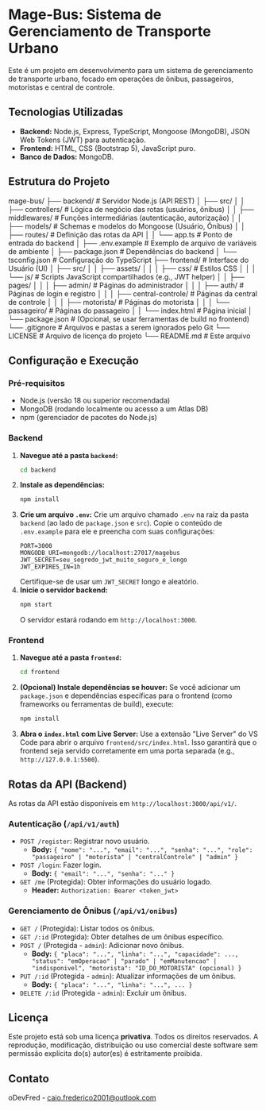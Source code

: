 # Mage-Bus: Sistema de Gerenciamento de Transporte Urbano

Este é um projeto em desenvolvimento para um sistema de gerenciamento de transporte urbano, focado em operações de ônibus, passageiros, motoristas e central de controle.

## Tecnologias Utilizadas

* **Backend:** Node.js, Express, TypeScript, Mongoose (MongoDB), JSON Web Tokens (JWT) para autenticação.
* **Frontend:** HTML, CSS (Bootstrap 5), JavaScript puro.
* **Banco de Dados:** MongoDB.

## Estrutura do Projeto

mage-bus/
├── backend/                  # Servidor Node.js (API REST)
│   ├── src/
│   │   ├── controllers/      # Lógica de negócio das rotas (usuários, ônibus)
│   │   ├── middlewares/      # Funções intermediárias (autenticação, autorização)
│   │   ├── models/           # Schemas e modelos do Mongoose (Usuário, Ônibus)
│   │   ├── routes/           # Definição das rotas da API
│   │   └── app.ts            # Ponto de entrada do backend
│   ├── .env.example          # Exemplo de arquivo de variáveis de ambiente
│   ├── package.json          # Dependências do backend
│   └── tsconfig.json         # Configuração do TypeScript
├── frontend/                 # Interface do Usuário (UI)
│   ├── src/
│   │   ├── assets/
│   │   │   ├── css/          # Estilos CSS
│   │   │   └── js/           # Scripts JavaScript compartilhados (e.g., JWT helper)
│   │   ├── pages/
│   │   │   ├── admin/        # Páginas do administrador
│   │   │   ├── auth/         # Páginas de login e registro
│   │   │   ├── central-controle/ # Páginas da central de controle
│   │   │   ├── motorista/    # Páginas do motorista
│   │   │   └── passageiro/   # Páginas do passageiro
│   │   └── index.html        # Página inicial
│   └── package.json          # (Opcional, se usar ferramentas de build no frontend)
└── .gitignore                # Arquivos e pastas a serem ignorados pelo Git
└── LICENSE                   # Arquivo de licença do projeto
└── README.md                 # Este arquivo

## Configuração e Execução

### Pré-requisitos

* Node.js (versão 18 ou superior recomendada)
* MongoDB (rodando localmente ou acesso a um Atlas DB)
* npm (gerenciador de pacotes do Node.js)

### Backend

1.  **Navegue até a pasta `backend`:**
    ```bash
    cd backend
    ```
2.  **Instale as dependências:**
    ```bash
    npm install
    ```
3.  **Crie um arquivo `.env`:**
    Crie um arquivo chamado `.env` na raiz da pasta `backend` (ao lado de `package.json` e `src`). Copie o conteúdo de `.env.example` para ele e preencha com suas configurações:
    ```
    PORT=3000
    MONGODB_URI=mongodb://localhost:27017/magebus
    JWT_SECRET=seu_segredo_jwt_muito_seguro_e_longo
    JWT_EXPIRES_IN=1h
    ```
    Certifique-se de usar um `JWT_SECRET` longo e aleatório.
4.  **Inicie o servidor backend:**
    ```bash
    npm start
    ```
    O servidor estará rodando em `http://localhost:3000`.

### Frontend

1.  **Navegue até a pasta `frontend`:**
    ```bash
    cd frontend
    ```
2.  **(Opcional) Instale dependências se houver:**
    Se você adicionar um `package.json` e dependências específicas para o frontend (como frameworks ou ferramentas de build), execute:
    ```bash
    npm install
    ```
3.  **Abra o `index.html` com Live Server:**
    Use a extensão "Live Server" do VS Code para abrir o arquivo `frontend/src/index.html`. Isso garantirá que o frontend seja servido corretamente em uma porta separada (e.g., `http://127.0.0.1:5500`).

## Rotas da API (Backend)

As rotas da API estão disponíveis em `http://localhost:3000/api/v1/`.

### Autenticação (`/api/v1/auth`)

* `POST /register`: Registrar novo usuário.
    * **Body:** `{ "nome": "...", "email": "...", "senha": "...", "role": "passageiro" | "motorista" | "centralControle" | "admin" }`
* `POST /login`: Fazer login.
    * **Body:** `{ "email": "...", "senha": "..." }`
* `GET /me` (Protegida): Obter informações do usuário logado.
    * **Header:** `Authorization: Bearer <token_jwt>`

### Gerenciamento de Ônibus (`/api/v1/onibus`)

* `GET /` (Protegida): Listar todos os ônibus.
* `GET /:id` (Protegida): Obter detalhes de um ônibus específico.
* `POST /` (Protegida - `admin`): Adicionar novo ônibus.
    * **Body:** `{ "placa": "...", "linha": "...", "capacidade": ..., "status": "emOperacao" | "parado" | "emManutencao" | "indisponivel", "motorista": "ID_DO_MOTORISTA" (opcional) }`
* `PUT /:id` (Protegida - `admin`): Atualizar informações de um ônibus.
    * **Body:** `{ "placa": "...", "linha": "...", ... }`
* `DELETE /:id` (Protegida - `admin`): Excluir um ônibus.

## Licença

Este projeto está sob uma licença **privativa**. Todos os direitos reservados.
A reprodução, modificação, distribuição ou uso comercial deste software sem permissão explícita do(s) autor(es) é estritamente proibida.

## Contato

oDevFred - caio.frederico2001@outlook.com
